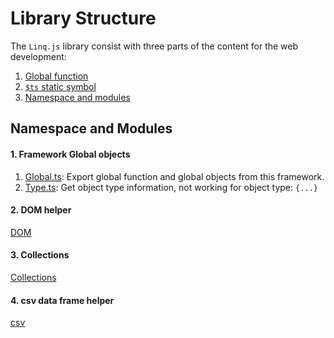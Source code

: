 # Library Structure

The ``Linq.js`` library consist with three parts of the content for the web development:

1. [Global function](./global_functions.md)
2. [``$ts`` static symbol](./ts_symbol.md)
3. [Namespace and modules]()

## Namespace and Modules

#### 1. Framework Global objects

1. [Global.ts](../Linq.ts/Global.ts): Export global function and global objects from this framework.
2. [Type.ts](../Linq.ts/Type.ts): Get object type information, not working for object type: ``{...}``

#### 2. DOM helper

[DOM](../Linq.ts/DOM/)

#### 3. Collections

[Collections](../Linq.ts/Collections/)

#### 4. csv data frame helper

[csv](../Linq.ts/csv/)
